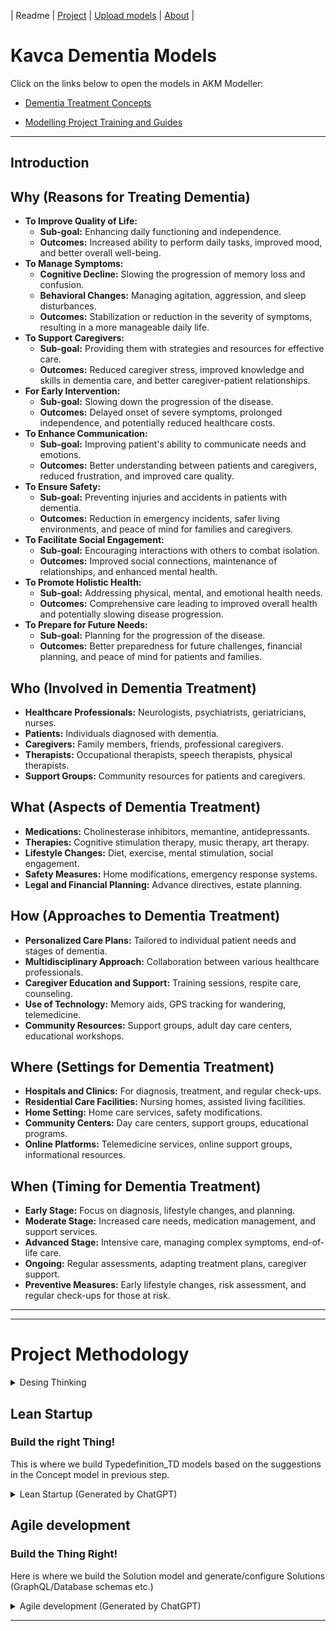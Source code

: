 | Readme | [Project](https://github.com/orgs/Kavca/projects/3) | [Upload models](UploadModels.md) | [About](about.md) | 

# Kavca Dementia Models

Click on the links below to open the models in AKM Modeller:

- [Dementia Treatment Concepts](http://akmmclient-beta.vercel.app/modelling?focus=%7B%22githubFile%22%3A%7B%22org%22%3A%22kavca%22%2C%22repo%22%3A%22dementia-akm-models%22%2C%22branch%22%3A%22main%22%2C%22path%22%3A%22models%22%2C%22filename%22%3A%22Dementia-Treatment-Concepts_PR.json%22%7D%7D)

- [Modelling Project Training and Guides](https://github.com/Kavca/.github-private/blob/main/content/Home.md)
---

## Introduction

## Why (Reasons for Treating Dementia)
- **To Improve Quality of Life:**
  - **Sub-goal:** Enhancing daily functioning and independence.
  - **Outcomes:** Increased ability to perform daily tasks, improved mood, and better overall well-being.
- **To Manage Symptoms:**
  - **Cognitive Decline:** Slowing the progression of memory loss and confusion.
  - **Behavioral Changes:** Managing agitation, aggression, and sleep disturbances.
  - **Outcomes:** Stabilization or reduction in the severity of symptoms, resulting in a more manageable daily life.
- **To Support Caregivers:**
  - **Sub-goal:** Providing them with strategies and resources for effective care.
  - **Outcomes:** Reduced caregiver stress, improved knowledge and skills in dementia care, and better caregiver-patient relationships.
- **For Early Intervention:**
  - **Sub-goal:** Slowing down the progression of the disease.
  - **Outcomes:** Delayed onset of severe symptoms, prolonged independence, and potentially reduced healthcare costs.
- **To Enhance Communication:**
  - **Sub-goal:** Improving patient's ability to communicate needs and emotions.
  - **Outcomes:** Better understanding between patients and caregivers, reduced frustration, and improved care quality.
- **To Ensure Safety:**
  - **Sub-goal:** Preventing injuries and accidents in patients with dementia.
  - **Outcomes:** Reduction in emergency incidents, safer living environments, and peace of mind for families and caregivers.
- **To Facilitate Social Engagement:**
  - **Sub-goal:** Encouraging interactions with others to combat isolation.
  - **Outcomes:** Improved social connections, maintenance of relationships, and enhanced mental health.
- **To Promote Holistic Health:**
  - **Sub-goal:** Addressing physical, mental, and emotional health needs.
  - **Outcomes:** Comprehensive care leading to improved overall health and potentially slowing disease progression.
- **To Prepare for Future Needs:**
  - **Sub-goal:** Planning for the progression of the disease.
  - **Outcomes:** Better preparedness for future challenges, financial planning, and peace of mind for patients and families.


## Who (Involved in Dementia Treatment)
- **Healthcare Professionals:** Neurologists, psychiatrists, geriatricians, nurses.
- **Patients:** Individuals diagnosed with dementia.
- **Caregivers:** Family members, friends, professional caregivers.
- **Therapists:** Occupational therapists, speech therapists, physical therapists.
- **Support Groups:** Community resources for patients and caregivers.

## What (Aspects of Dementia Treatment)
- **Medications:** Cholinesterase inhibitors, memantine, antidepressants.
- **Therapies:** Cognitive stimulation therapy, music therapy, art therapy.
- **Lifestyle Changes:** Diet, exercise, mental stimulation, social engagement.
- **Safety Measures:** Home modifications, emergency response systems.
- **Legal and Financial Planning:** Advance directives, estate planning.


## How (Approaches to Dementia Treatment)
- **Personalized Care Plans:** Tailored to individual patient needs and stages of dementia.
- **Multidisciplinary Approach:** Collaboration between various healthcare professionals.
- **Caregiver Education and Support:** Training sessions, respite care, counseling.
- **Use of Technology:** Memory aids, GPS tracking for wandering, telemedicine.
- **Community Resources:** Support groups, adult day care centers, educational workshops.


## Where (Settings for Dementia Treatment)
- **Hospitals and Clinics:** For diagnosis, treatment, and regular check-ups.
- **Residential Care Facilities:** Nursing homes, assisted living facilities.
- **Home Setting:** Home care services, safety modifications.
- **Community Centers:** Day care centers, support groups, educational programs.
- **Online Platforms:** Telemedicine services, online support groups, informational resources.

## When (Timing for Dementia Treatment)
- **Early Stage:** Focus on diagnosis, lifestyle changes, and planning.
- **Moderate Stage:** Increased care needs, medication management, and support services.
- **Advanced Stage:** Intensive care, managing complex symptoms, end-of-life care.
- **Ongoing:** Regular assessments, adapting treatment plans, caregiver support.
- **Preventive Measures:** Early lifestyle changes, risk assessment, and regular check-ups for those at risk.

---

---

# Project Methodology

<details><summary>Desing Thinking</summary>

The Design Thinking process is a user-centric approach to problem-solving that typically involves five phases. It's widely used in various fields, including software development, product design, and business innovation.

Here's an overview of each phase:

- Empathize: This initial stage involves understanding the users' needs, experiences, and motivations. It often includes observing and engaging with users to gain insights into their behaviors and attitudes. This phase is crucial for establishing empathy with the users, which is a key aspect of Design Thinking.

- Define: In this phase, the insights gathered during the Empathize stage are synthesized into a clear problem statement. This is where you define the core problem you are trying to solve, often in the form of a user-centered problem statement. It sets a clear direction for the project. 


- Ideate: Once the problem is defined, the Ideate phase involves generating a wide range of creative ideas to address the problem. This is often done through brainstorming sessions and other ideation techniques. The goal is to explore a broad solution space and think outside the box.

- Prototype: The ideas generated during the Ideate phase are turned into tangible prototypes. These prototypes can range from simple paper models to more sophisticated digital or physical creations. The purpose of this phase is to create a physical or digital representation of the solutions to explore their potential.

- Test: In the final phase, the prototypes are tested with real users. This involves observing how users interact with the prototype and gathering feedback. The testing phase is crucial for understanding the viability of the proposed solutions and for making iterative improvements based on user feedback.

Throughout the Design Thinking process, iteration is key. Based on feedback and insights gained, teams often cycle back to earlier stages to refine their understanding of the problem or to explore new solution ideas. This iterative approach ensures that the final solution is deeply aligned with user needs and has gone through rigorous refinement and testing.

</details>

## Lean Startup

### Build the right Thing!

This is where we build Typedefinition_TD models based on the suggestions in the Concept model in previous step.

<details>
<summary>Lean Startup (Generated by ChatGPT)</summary>

Lean Startup process emphasizes the importance of flexibility, quick iterations, and customer feedback in the development of products or services. The process consists of several key components:



- Build-Measure-Learn Loop: This is the fundamental cycle at the heart of the Lean Startup method. The idea is to turn ideas into products (Build), measure how customers respond (Measure), and then learn whether to pivot or persevere (Learn). This cycle helps startups to quickly test their hypotheses and make adjustments based on real-world feedback.

- Minimum Viable Product (MVP): An MVP is a version of a new product that allows a team to collect the maximum amount of validated learning about customers with the least effort. It's not necessarily the smallest or simplest version of the product, but the one that enables a full turn of the Build-Measure-Learn loop with a minimum amount of effort and time.

- Validated Learning: This concept emphasizes the importance of learning about what customers actually want and will pay for, rather than what you assume they will want. This is achieved by testing a series of MVPs, each designed to test specific hypotheses about the product and the business model.

- Pivot or Persevere: Based on the feedback and data gathered from the MVPs, startups decide whether to pivot (make a fundamental change to the product) or persevere (continue with the current strategy). Pivoting is not seen as a failure but as a necessary part of finding the right product-market fit.

- Continuous Deployment and Innovation Accounting: Lean Startup encourages rapid and continuous deployment of products to accelerate learning and innovation. Alongside this, innovation accounting is used to track progress, set up milestones, and prioritize work. This helps startups to make more informed decisions about when to pivot and when to persevere.

Overall, the Lean Startup methodology is about being more adaptive, customer-focused, and iterative in developing products and services. It's particularly well-suited to the uncertain and fast-changing environments that startups often operate in.
</details>

## Agile development
### Build the Thing Right!

Here is where we build the Solution model and generate/configure Solutions (GraphQL/Database schemas etc.)

<details>
<summary>Agile development (Generated by ChatGPT)</summary>

Agile development is a methodology that prioritizes flexibility, collaboration, customer feedback, and rapid iteration in the development of software products. Originating from the Agile Manifesto, it contrasts with traditional waterfall methods by being more adaptive and responsive to changes. 

Here’s an overview of its key components:

- Iterative Development: Agile development is characterized by short, iterative cycles called sprints, typically lasting from one to four weeks. Each sprint aims to produce a working increment of the product, allowing for frequent reassessment and adaptation of plans.

- Collaboration and Cross-Functional Teams: Agile emphasizes close collaboration between cross-functional teams, which often include developers, designers, and business stakeholders. Daily stand-up meetings (or scrums) are common, where team members discuss progress, plans, and obstacles.

- Customer Involvement and Feedback: Agile methods strongly advocate for regular customer involvement and feedback. This can take the form of user stories to define requirements, reviews at the end of each sprint, and frequent releases to gather real-world user feedback.

- Adaptive Planning: Agile teams plan iteratively and adaptively. While there's an overarching vision or roadmap, detailed planning is only done for the current and next sprint. This flexibility allows teams to respond to changes and new information quickly.

- Continuous Improvement: Regular retrospectives are a key part of Agile. After each sprint, the team reflects on what went well and what could be improved. This continual reassessment aims to enhance efficiency and effectiveness over time.

- Working Software as a Primary Measure of Progress: In Agile, the primary measure of progress is the delivery of working software. The focus is on creating software that is functional and adds value to the customer, rather than strictly adhering to a predefined plan.

- Sustainable Development: Agile promotes sustainable development practices. The goal is to maintain a consistent pace and avoid burnout, ensuring that the team can continue to deliver high-quality work indefinitely.

Agile methodologies include various frameworks like Scrum, Kanban, and Extreme Programming (XP), each with its own specific practices and tools but sharing the core principles of the Agile Manifesto. Agile is widely adopted in the software development industry due to its flexibility, efficiency, and focus on delivering tangible, customer-centric results.

</details>


---


